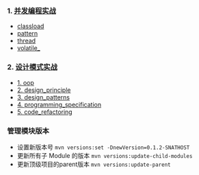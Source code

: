 ### 1. [并发编程实战](concurrency-in-action)

- [classload](concurrency-in-action%2Fsrc%2Fmain%2Fjava%2Forg%2Fcoder%2Fconcurrency%2Fprogramming%2Fclassload)
- [pattern](concurrency-in-action%2Fsrc%2Fmain%2Fjava%2Forg%2Fcoder%2Fconcurrency%2Fprogramming%2Fpattern)
- [thread](concurrency-in-action%2Fsrc%2Fmain%2Fjava%2Forg%2Fcoder%2Fconcurrency%2Fprogramming%2Fthread)
- [volatile_](concurrency-in-action%2Fsrc%2Fmain%2Fjava%2Forg%2Fcoder%2Fconcurrency%2Fprogramming%2Fvolatile_)

### 2. [设计模式实战](design-patterns-in-action)

- [1. oop](design-patterns-in-action%2Fsrc%2Fmain%2Fjava%2Forg%2Fcoder%2Fdesign%2Fpatterns%2F_1_oop)
- [2. design_principle](design-patterns-in-action%2Fsrc%2Fmain%2Fjava%2Forg%2Fcoder%2Fdesign%2Fpatterns%2F_2_design_principle)
- [3. design_patterns](design-patterns-in-action%2Fsrc%2Fmain%2Fjava%2Forg%2Fcoder%2Fdesign%2Fpatterns%2F_3_design_patterns)
- [4. programming_specification](design-patterns-in-action%2Fsrc%2Fmain%2Fjava%2Forg%2Fcoder%2Fdesign%2Fpatterns%2F_4_programming_specification)
- [5. code_refactoring](design-patterns-in-action%2Fsrc%2Fmain%2Fjava%2Forg%2Fcoder%2Fdesign%2Fpatterns%2F_5_code_refactoring)

### 管理模块版本

- 设置新版本号
  `mvn versions:set -DnewVersion=0.1.2-SNATHOST`
- 更新所有子 Module 的版本
  `mvn versions:update-child-modules`
- 更新顶级项目的parent版本
  `mvn versions:update-parent`